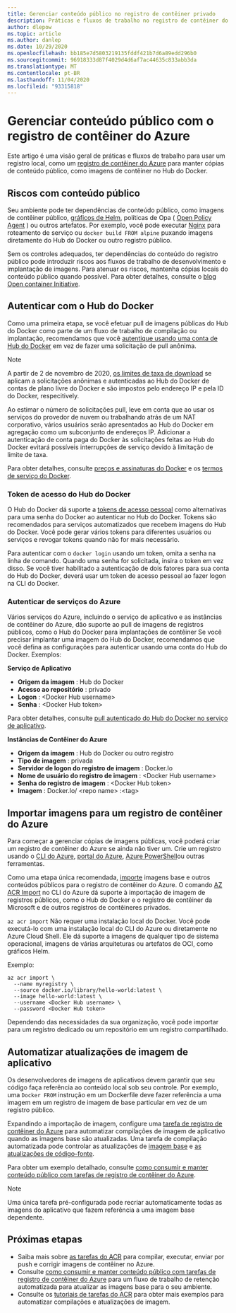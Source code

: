 ```yaml
---
title: Gerenciar conteúdo público no registro de contêiner privado
description: Práticas e fluxos de trabalho no registro de contêiner do Azure para gerenciar dependências em imagens públicas do Hub do Docker e de outros conteúdos públicos
author: dlepow
ms.topic: article
ms.author: danlep
ms.date: 10/29/2020
ms.openlocfilehash: bb185e7d5803219135fddf421b7d6a89edd296b0
ms.sourcegitcommit: 96918333d87f4029d4d6af7ac44635c833abb3da
ms.translationtype: MT
ms.contentlocale: pt-BR
ms.lasthandoff: 11/04/2020
ms.locfileid: "93315818"
---
```

# <a name="manage-public-content-with-azure-container-registry"></a>Gerenciar conteúdo público com o registro de contêiner do Azure

Este artigo é uma visão geral de práticas e fluxos de trabalho para usar um registro local, como um [registro de contêiner do Azure](container-registry-intro.md) para manter cópias de conteúdo público, como imagens de contêiner no Hub do Docker. 


## <a name="risks-with-public-content"></a>Riscos com conteúdo público

Seu ambiente pode ter dependências de conteúdo público, como imagens de contêiner público, [gráficos de Helm](https://helm.sh/), políticas de Opa ( [Open Policy Agent](https://www.openpolicyagent.org/) ) ou outros artefatos. Por exemplo, você pode executar [Nginx](https://hub.docker.com/_/nginx) para roteamento de serviço ou `docker build FROM alpine` puxando imagens diretamente do Hub do Docker ou outro registro público. 

Sem os controles adequados, ter dependências do conteúdo do registro público pode introduzir riscos aos fluxos de trabalho de desenvolvimento e implantação de imagens. Para atenuar os riscos, mantenha cópias locais do conteúdo público quando possível. Para obter detalhes, consulte o [blog Open container Initiative](https://opencontainers.org/posts/blog/2020-10-30-consuming-public-content/). 

## <a name="authenticate-with-docker-hub"></a>Autenticar com o Hub do Docker

Como uma primeira etapa, se você efetuar pull de imagens públicas do Hub do Docker como parte de um fluxo de trabalho de compilação ou implantação, recomendamos que você [autentique usando uma conta de Hub do Docker](https://docs.docker.com/docker-hub/download-rate-limit/#how-do-i-authenticate-pull-requests) em vez de fazer uma solicitação de pull anônima.

> [!NOTE]
> A partir de 2 de novembro de 2020, [os limites de taxa de download](https://docs.docker.com/docker-hub/download-rate-limit) se aplicam a solicitações anônimas e autenticadas ao Hub do Docker de contas de plano livre do Docker e são impostos pelo endereço IP e pela ID do Docker, respecitively. 
>
> Ao estimar o número de solicitações pull, leve em conta que ao usar os serviços do provedor de nuvem ou trabalhando atrás de um NAT corporativo, vários usuários serão apresentados ao Hub do Docker em agregação como um subconjunto de endereços IP. Adicionar a autenticação de conta paga do Docker às solicitações feitas ao Hub do Docker evitará possíveis interrupções de serviço devido à limitação de limite de taxa.
>
> Para obter detalhes, consulte [preços e assinaturas do Docker](https://www.docker.com/pricing) e os [termos de serviço do Docker](https://www.docker.com/legal/docker-terms-service).

### <a name="docker-hub-access-token"></a>Token de acesso do Hub do Docker

O Hub do Docker dá suporte a [tokens de acesso pessoal](https://docs.docker.com/docker-hub/access-tokens/) como alternativas para uma senha do Docker ao autenticar no Hub do Docker. Tokens são recomendados para serviços automatizados que recebem imagens do Hub do Docker. Você pode gerar vários tokens para diferentes usuários ou serviços e revogar tokens quando não for mais necessário.

Para autenticar com o `docker login` usando um token, omita a senha na linha de comando. Quando uma senha for solicitada, insira o token em vez disso. Se você tiver habilitado a autenticação de dois fatores para sua conta do Hub do Docker, deverá usar um token de acesso pessoal ao fazer logon na CLI do Docker.

### <a name="authenticate-from-azure-services"></a>Autenticar de serviços do Azure

Vários serviços do Azure, incluindo o serviço de aplicativo e as instâncias de contêiner do Azure, dão suporte ao pull de imagens de registros públicos, como o Hub do Docker para implantações de contêiner Se você precisar implantar uma imagem do Hub do Docker, recomendamos que você defina as configurações para autenticar usando uma conta do Hub do Docker. Exemplos:

**Serviço de Aplicativo**

* **Origem da imagem** : Hub do Docker
* **Acesso ao repositório** : privado
* **Logon** : \<Docker Hub username>
* **Senha** : \<Docker Hub token>

Para obter detalhes, consulte [pull autenticado do Hub do Docker no serviço de aplicativo](https://azure.github.io/AppService/2020/10/15/Docker-Hub-authenticated-pulls-on-App-Service.html).

**Instâncias de Contêiner do Azure**

* **Origem da imagem** : Hub do Docker ou outro registro
* **Tipo de imagem** : privada
* **Servidor de logon do registro de imagem** : Docker.Io
* **Nome de usuário do registro de imagem** : \<Docker Hub username>
* **Senha do registro de imagem** : \<Docker Hub token>
* **Imagem** : Docker.Io/ \<repo name\> :\<tag>

## <a name="import-images-to-an-azure-container-registry"></a>Importar imagens para um registro de contêiner do Azure
 
Para começar a gerenciar cópias de imagens públicas, você poderá criar um registro de contêiner do Azure se ainda não tiver um. Crie um registro usando o [CLI do Azure](container-registry-get-started-azure-cli.md), [portal do Azure](container-registry-get-started-portal.md), [Azure PowerShell](container-registry-get-started-powershell.md)ou outras ferramentas. 

Como uma etapa única recomendada, [importe](container-registry-import-images.md) imagens base e outros conteúdos públicos para o registro de contêiner do Azure. O comando [AZ ACR Import](/cli/azure/acr#az_acr_import) no CLI do Azure dá suporte à importação de imagem de registros públicos, como o Hub do Docker e o registro de contêiner da Microsoft e de outros registros de contêineres privados. 

`az acr import` Não requer uma instalação local do Docker. Você pode executá-lo com uma instalação local do CLI do Azure ou diretamente no Azure Cloud Shell. Ele dá suporte a imagens de qualquer tipo de sistema operacional, imagens de várias arquiteturas ou artefatos de OCI, como gráficos Helm.

Exemplo:

```azurecli-interactive
az acr import \
  --name myregistry \
  --source docker.io/library/hello-world:latest \
  --image hello-world:latest \
  --username <Docker Hub username> \
  --password <Docker Hub token>
```

Dependendo das necessidades da sua organização, você pode importar para um registro dedicado ou um repositório em um registro compartilhado.

## <a name="automate-application-image-updates"></a>Automatizar atualizações de imagem de aplicativo

Os desenvolvedores de imagens de aplicativos devem garantir que seu código faça referência ao conteúdo local sob seu controle. Por exemplo, uma `Docker FROM` instrução em um Dockerfile deve fazer referência a uma imagem em um registro de imagem de base particular em vez de um registro público. 

Expandindo a importação de imagem, configure uma [tarefa de registro de contêiner do Azure](container-registry-tasks-overview.md) para automatizar compilações de imagem de aplicativo quando as imagens base são atualizadas. Uma tarefa de compilação automatizada pode controlar as atualizações de [imagem base](container-registry-tasks-base-images.md) e [as atualizações de código-fonte](container-registry-tasks-overview.md#trigger-task-on-source-code-update).

Para obter um exemplo detalhado, consulte [como consumir e manter conteúdo público com tarefas de registro de contêiner do Azure](tasks-consume-public-content.md). 

> [!NOTE]
> Uma única tarefa pré-configurada pode recriar automaticamente todas as imagens do aplicativo que fazem referência a uma imagem base dependente. 
 
## <a name="next-steps"></a>Próximas etapas
 
* Saiba mais sobre [as tarefas do ACR](container-registry-tasks-overview.md) para compilar, executar, enviar por push e corrigir imagens de contêiner no Azure.
* Consulte [como consumir e manter conteúdo público com tarefas de registro de contêiner do Azure](tasks-consume-public-content.md) para um fluxo de trabalho de retenção automatizada para atualizar as imagens base para o seu ambiente. 
* Consulte os [tutoriais de tarefas do ACR](container-registry-tutorial-quick-task.md) para obter mais exemplos para automatizar compilações e atualizações de imagem.
